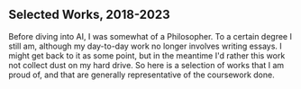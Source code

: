 ## Selected Works, 2018-2023

Before diving into AI, I was somewhat of a Philosopher. To a certain degree I still am, although my day-to-day work no longer involves
writing essays. I might get back to it as some point, but in the meantime I'd rather this work not collect dust on my hard drive.
So here is a selection of works that I am proud of, and that are generally representative of the coursework done.
